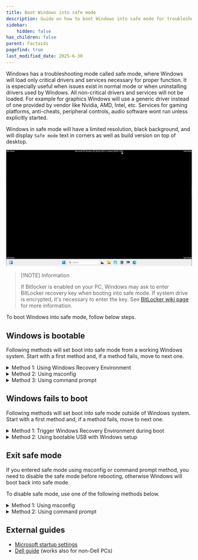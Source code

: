 ```yaml
---
title: Boot Windows into safe mode
description: Guide on how to boot Windows into safe mode for troubleshooting
sidebar:
    hidden: false
has_children: false
parent: Factoids
pagefind: true
last_modified_date: 2025-6-30
---
```


Windows has a troubleshooting mode called safe mode, where Windows will load only critical drivers and services necessary for proper function. It is especially useful when issues exist in normal mode or when uninstalling drivers used by Windows.
All non-critical drivers and services will not be loaded. For example for graphics Windows will use a generic driver instead of one provided by vendor like Nvidia, AMD, Intel, etc. Services for gaming platforms, anti-cheats, peripheral controls, audio software wont run unless explicitly started.

Windows in safe mode will have a limited resolution, black background, and will display `Safe mode` text in corners as well as build version on top of desktop.

![Safe mode desktop](../../../assets/safe-mode-assets/safemode-4.png)

 > [!NOTE] Information
 >
 > If Bitlocker is enabled on your PC, Windows may ask to enter BitLocker recovery key when booting into safe mode. If system drive is encrypted, it's necessary to enter the key. See [BitLocker wiki page](/disks/encryption/bitlocker/#finding-bitlocker-recovery-keys) for more information.

To boot Windows into safe mode, follow below steps.

## Windows is bootable

Following methods will set boot into safe mode from a working Windows system. Start with a first method and, if a method fails, move to next one.

   <details>
      <summary>Method 1: Using Windows Recovery Environment</summary>

1. Open Start menu, press and hold Shift key, and click Restart. If you are on login screen, click power button, press and hold Shift key, and click Restart.

![Start menu restart with shift](../../../assets/safe-mode-assets/safemode-1.png)


![Login screen restart with shift](../../../assets/safe-mode-assets/safemode-5.png)

2. When Windows Recovery Environment shows with Choose an option, click Troubleshoot, then Advanced options, then Start-up Settings, then Restart. PC will reboot.
3. After reboot Windows will present boot options. Press 5 on keyboard to start Windows in safe mode with networking.

   </details>
   <details>
      <summary>Method 2: Using msconfig</summary>

 > [!CAUTION] Caution
 >
 > Follow the steps exactly as stated unless guided by a staff member. Changing other settings in msconfig may cause Windows to fail to boot.

 > [!NOTE] Information
 >
 > After tasks in safe mode are done, make sure to follow exit safe mode steps below. Otherwise Windows will boot back into safe mode after rebooting.

1. Open Start menu, type msconfig and press Enter. A System Configuration window will open.
2. Select Boot tab, check Safe boot and select Network. Click Apply and OK. Click Restart on following System Configuration dialog window. PC will reboot.
![msconfig safemode](../../../assets/safe-mode-assets/safemode-2.png)

3. After reboot Windows will boot into safe mode.
4. Once all required tasks in safe mode are done, follow Exit safe mode steps below.
   </details>
   <details>
      <summary>Method 3: Using command prompt</summary>

 > [!CAUTION] Caution
 >
 > Follow the steps exactly as stated unless guided by a staff member.
 > Double-check typed commands with the guide. A mistype may cause Windows to fail to boot.

 > [!NOTE] Information
 >
 > After tasks in safe mode are done, make sure to follow exit safe mode steps below. Otherwise Windows will boot back into safe mode after rebooting.

1. Open Start menu, type cmd, confirm that Command Prompt is selected and press at the same time Control, Shift and Enter. Alternatively click Run as administrator. Confirm opening the app when prompted.

2. Type the following command and press Enter. Command will confirm successful operation once ran.
```
bcdedit /set {current} safemode Network
```
1. Close Command prompt and reboot the PC.

2. After reboot Windows will boot into safe mode.

3. Once all required tasks in safe mode are done, follow Exit safe mode steps below.
   </details>


## Windows fails to boot

Following methods will set boot into safe mode outside of Windows system. Start with a first method and, if a method fails, move to next one.

   <details>
      <summary>Method 1: Trigger Windows Recovery Environment during boot</summary>

Windows will automatically open recovery environment when it fails to boot 3 times. If Windows crashes during boot, skip to step 4. Otherwise, follow steps below:

1. Start PC and wait for Windows boot animation to show (spinning circle).

2. Use any of the following methods.

    - Press reset button on PC case.
    - Press power button for 5 seconds.
    - Switch off or unplug power from power supply. Power on the power supply.
    - If PC is a laptop and has removable battery, remove it. Plug battery back in.

3. Repeat step 1 until Windows shows Please wait or Preparing automatic repair during boot.

4. Wait until blue screen with Recovery or Automatic repair shows.

5. Click See advanced repair options, then Troubleshoot, then Advanced options, then Start-up Settings, then Restart. PC will reboot.

6. After reboot Windows will present boot options. Press 5 on keyboard to start Windows in safe mode with networking..

   </details>
   <details>
      <summary>Method 2: Using bootable USB with Windows setup</summary>

You can use a bootable USB with a Windows setup to run Windows in safe mode. Follow the [Windows installation guide](/installations/install-11/) until you see Select setup option then follow steps below:

1. Select Repair my PC and click Next. Select keyboard layout when prompted.
![Setup repair PC](../../../assets/safe-mode-assets/safemode-3.png)

2. Click Troubleshoot, then Advanced options, then Command Prompt.

3. Type the following command and press Enter. Command will confirm successful operation once ran.
```
bcdedit /set {default} safeboot Network
```
1. Close Command prompt and reboot the PC.

2. After reboot Windows will boot into safe mode.

3. Once all required tasks in safe mode are done, follow Exit safe mode steps below.
   </details>


## Exit safe mode

If you entered safe mode using msconfig or command prompt method, you need to disable the safe mode before rebooting, otherwise Windows will boot back into safe mode.

To disable safe mode, use one of the following methods below.

<details>
   <summary>Method 1: Using msconfig</summary>

 > [!CAUTION] Caution
 >
 > Follow the steps exactly as stated unless guided by a staff member. Changing other settings in msconfig may cause Windows to fail to boot. 

1. Open Start menu, type msconfig and press Enter. A System Configuration window will open.

2. Select Boot tab, uncheck Safe boot, then click Apply and OK. Click Restart on following System Configuration dialog window. PC will reboot.

3. After reboot Windows will boot into safe mode.

4. Once all required tasks in safe mode are done, follow Exit safe mode steps below.

</details>

<details>
   <summary>Method 2: Using command prompt</summary>

 > [!CAUTION] Caution
 >
 > Follow the steps exactly as stated unless stated otherwise by a staff member.
 > Double-check typed commands with the guide. A mistype may cause Windows to fail to boot.

1. Open Start menu, type cmd, confirm that Command Prompt is selected and press at the same time Control, Shift and Enter. Alternatively click Run as administrator. Confirm opening the app when prompted.

2. Type the following command and press Enter. Command will confirm successful operation once ran.
```
bcdedit /deletevalue {current} safeboot
```
1. Close Command prompt and reboot the PC.

2. After reboot Windows will boot back into normal mode.

3. Once all required tasks in safe mode are done, follow Exit safe mode steps below.
   
</details>

## External guides

- [Microsoft startup settings](https://support.microsoft.com/en-us/windows/windows-startup-settings-1af6ec8c-4d4a-4b23-adb7-e76eef0b847f)
- [Dell guide](https://www.dell.com/support/kbdoc/en-us/000124344/how-to-boot-to-safe-mode-in-windows-10) (works also for non-Dell PCs)